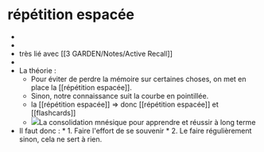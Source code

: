 # répétition espacée
* 
* 
* très lié avec [[3 GARDEN/Notes/Active Recall]]
* 
* La théorie :
	* Pour éviter de perdre la mémoire sur certaines choses, on met en place la [[répétition espacée]].
	* Sinon, notre connaissance suit la courbe en pointillée.
	* la [[répétition espacée]] => donc [[répétition espacée]] et [[flashcards]]
	* ![](4%20TOOLS/Pièces%20Jointes/répétition%20espacée/Consolidation-mnesique-pour-apprendre-Fig-1.jpg)La consolidation mnésique pour apprendre et réussir à long terme
* Il faut donc :
	* 
		1. Faire l'effort de se souvenir
	* 
		2. Le faire régulièrement sinon, cela ne sert à rien.
